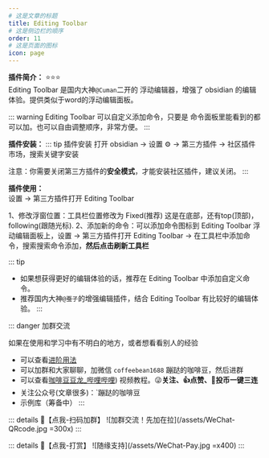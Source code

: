 ```yaml
---
# 这是文章的标题
title: Editing Toolbar
# 这是侧边栏的顺序
order: 11
# 这是页面的图标
icon: page
---
```

**插件简介：**  ⭐️⭐️⭐️  
Editing Toolbar 是国内大神`@Cuman`二开的 浮动编辑器，增强了 obsidian 的编辑体验。提供类似于word的浮动编辑面板。

::: warning
Editing Toolbar 可以自定义添加命令，只要是 命令面板里能看到的都可以加。也可以自由调整顺序，非常方便。
:::

**插件安装：**
::: tip 插件安装
打开 obsidian → 设置 ⚙️ → 第三方插件 → 社区插件市场，搜索关键字安装

注意：你需要关闭第三方插件的**安全模式**，才能安装社区插件，建议关闭。
:::

**插件使用：**  
设置 → 第三方插件打开 Editing Toolbar 

1、修改浮窗位置：工具栏位置修改为 Fixed(推荐) 这是在底部，还有top(顶部)，following(跟随光标).
2、添加新的命令：可以添加命令图标到  Editing Toolbar 浮动编辑面板上，设置 → 第三方插件打开 Editing Toolbar → 在工具栏中添加命令，搜索搜索命令添加，**然后点击刷新工具栏**

::: tip
- 如果想获得更好的编辑体验的话，推荐在 Editing Toolbar 中添加自定义命令。
- 推荐国内大神`@蚕子`的增强编辑插件，结合 Editing Toolbar 有比较好的编辑体验。
:::

::: danger 加群交流

如果在使用和学习中有不明白的地方，或者想看看别人的经验
- 可以查看[进阶用法](/zh/advanced)
- 可以加群和大家聊聊，加微信 `coffeebean1688` 蹦跶的咖啡豆，然后进群
- 可以查看[咖啡豆豆龙_哔哩哔哩](https://space.bilibili.com/618777356)) 视频教程。😜**关注、👍点赞、📀投币一键三连**
- 关注公众号(文章很多)：`蹦跶的咖啡豆
- 示例库（筹备中）
:::

::: details 🌱【点我-扫码加群】
![加群交流！先加在拉](/assets/WeChat-QRcode.jpg =300x) 
::: 

::: details 🍻【点我-打赏】
![随缘支持](/assets/WeChat-Pay.jpg =x400)
::: 

